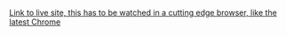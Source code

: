 [Link to live site, this has to be watched in a cutting edge browser, like the latest Chrome](http://melvinr.github.io/Web%20App%20from%20Scratch/Week%203/Opdracht%207/index.html)